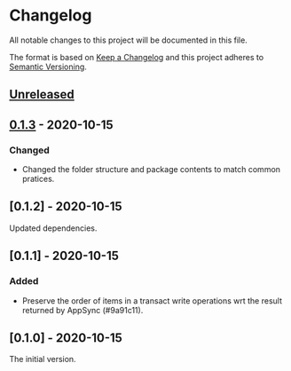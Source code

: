 # Changelog

All notable changes to this project will be documented in this file.

The format is based on [Keep a Changelog](https://keepachangelog.com/en/1.0.0/)
and this project adheres to [Semantic Versioning](https://semver.org/spec/v2.0.0.html).

## [Unreleased](https://github.com/futuratrepadeira/ribosome/compare/v1.1.3...HEAD)

## [0.1.3](https://github.com/futuratrepadeira/ribosome/releases/tag/v0.1.3) - 2020-10-15

### Changed

-   Changed the folder structure and package contents to match common pratices.

## [0.1.2] - 2020-10-15

Updated dependencies.

## [0.1.1] - 2020-10-15

### Added

-   Preserve the order of items in a transact write operations wrt the result returned by AppSync (#9a91c11).

## [0.1.0] - 2020-10-15

The initial version.
